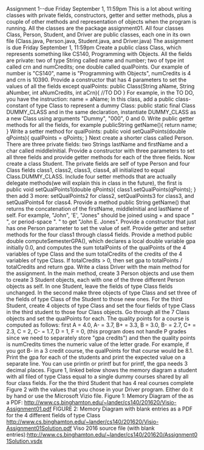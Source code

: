 Assignment 1--due Friday September 1, 11:59pm This is a lot about writing classes with private fields, constructors, getter and setter methods, plus a couple of other methods and representation of objects when the program is running.   All the classes are the package assignment01. All four classes Class, Person, Student, and Driver are public classes, each one in its own file (Class.java, Person.java, Student.java, and Driver.java)    The assignment is due Friday September 1, 11:59pm   Create a public class Class, which represents something like CS140, Programming with Objects.   All the fields are private: two of type String called name and number; two of type int called crn and numCredits; one double called qualPoints. Our example of number is "CS140", name is "Programming with Objects", numCredits is 4 and crn is 10390.   Provide a constructor that has 4 parameters to set the values of all the fields except qualPoints:   public Class(String aName, String aNumber, int aNumCredits, int aCrn){ //TO DO }     For example, in the TO DO, you have the instruction: name = aName;   In this class, add a public class-constant of type Class to represent a dummy Class:   public static final Class DUMMY_CLASS   and in the same declaration, instantiate DUMMY_CLASS as a new Class using arguments "Dummy", "000", 0 and 0.   Write public getter methods for all the fields, for example   publicString getName(){     return name; }   Write a setter method for qualPoints:   public void setQualPoints(double qPoints){      qualPoints = qPoints; }   Next create a shorter class called Person. There are three private fields: two Strings lastName and firstName and a char called middleInitial.   Provide a constructor with three parameters to set all three fields and provide getter methods for each of the three fields.   Now create a class Student. The private fields are self of type Person and four Class fields class1, class2, class3, class4, all initialized to equal Class.DUMMY_CLASS.   Include four setter methods that are actually delegate methods(we will explain this in class in the future), the first is   public void setQualPoints1(double qPoints){   class1.setQualPoints(qPoints); }   then add 3 more: setQualPoints2 for class2, setQualPoints3 for class3, and setQualPoints4 for class4. Provide a method public String getName() that returns the concatenation of the firstName, middleInitial and lastName of self. For example, "John", 'E', "Jones" should be joined using + and space " ", or period-space ". " to get "John E. Jones".   Provide a constructor that just has one Person parameter to set the value of self.   Provide getter and setter methods for the four class1 through class4 fields.   Provide a method public double computeSemesterGPA(), which declares a local double variable gpa initially 0.0, and computes the sum totalPoints of the qualPoints of the 4 variables of type Class and the sum totalCredits of the credits of the 4 variables of type Class. If totalCredits > 0, then set gpa to totalPoints / totalCredits and return gpa.   Write a class Driver with the main method for the assignment. In the main method, create 3 Person objects and use them to create 3 Student objects, each with one of the three different Person objects as self. In one Student, leave the fields of type Class fields unchanged. In the second make three objects of type Class and set three of the fields of type Class of the Student to those new ones. For the third Student, create 4 objects of type Class and set the four fields of type Class in the third student to those four Class objects. Go through all the 7 Class objects and set the qualPoints for each. The quality points for a course is computed as follows: first A = 4.0, A- = 3.7, B+ = 3.3, B = 3.0, B- = 2.7, C+ = 2.3, C = 2, C- = 1.7, D = 1, F = 0, (this program does not handle P grades since we need to separately store "gpa credits") and then the quality points is numCredits times the numeric value of the letter grade. For example, if you got B- in a 3 credit course, the qualPoints for that course would be 8.1.   Print the gpa for each of the students and print the expected value on a separate line. You can use println or printf but for printf, the gpa needs 3 decimal places.   Figure 1, linked below shows the memory diagram a student with all filed of type Class equal to a single dummy courses shared by all four class fields. For the the third Student that has 4 real courses complete Figure 2 with the values that you chose in your Driver program. Either do it by hand or use the Microsoft Vizio file.   Figure 1: Memory Diagram of the as a PDF: http://www.cs.binghamton.edu/~lander/cs140/201620/Visio-Assignment01.pdf FIGURE 2: Memory Diagram with blank entries as a PDF for the 4 different fields of type Class http://www.cs.binghamton.edu/~lander/cs140/201620/Visio-Assignment01Solution.pdf Viso 2016 source file (with blank entries):http://www.cs.binghamton.edu/~lander/cs140/201620/Assignment01Solution.vsdx
